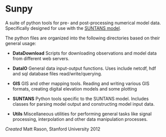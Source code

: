 Sunpy
=====

A suite of python tools for pre- and post-processing numerical model data. Specifically designed for use with the [SUNTANS model](https://github.com/ofringer/suntans).

The python files are organized into the following directories based on their general usage:

* **DataDownload** Scripts for downloading observations and model data from different web servers.

* **DataIO** General data input-output functions. Uses include netcdf, hdf and sql database files read/write/querying. 

* **GIS** GIS and other mapping tools. Reading and writing various GIS formats, creating digital elevation models and some plotting

* **SUNTANS** Python tools specific to the SUNTANS model. Includes classes for parsing model output and constructing model input data. 
	
* **Utils** Miscellaneous utilities for performing general tasks like signal processing, interpolation and other data manipulation processes.

*Created* Matt Rason, Stanford University 2012
